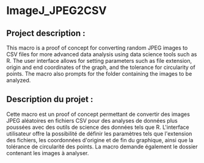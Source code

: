 # ImageJ_JPEG2CSV

## Project description :

This macro is a proof of concept for converting random JPEG images to CSV files for more advanced data analysis using data science tools such as R. The user interface allows for setting parameters such as file extension, origin and end coordinates of the graph, and the tolerance for circularity of points. The macro also prompts for the folder containing the images to be analyzed.

## Description du projet :

Cette macro est un proof of concept permettant de convertir des images JPEG aléatoires en fichiers CSV pour des analyses de données plus poussées avec des outils de science des données tels que R. L'interface utilisateur offre la possibilité de définir les paramètres tels que l'extension des fichiers, les coordonnées d'origine et de fin du graphique, ainsi que la tolérance de circularité des points. La macro demande également le dossier contenant les images à analyser.
